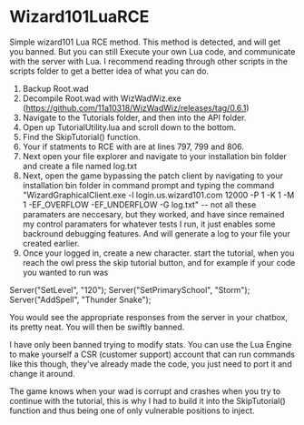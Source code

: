 # Wizard101LuaRCE
Simple wizard101 Lua RCE method.
This method is detected, and will get you banned. But you can still Execute your own Lua code, and communicate with the server with Lua. I recommend reading through other scripts in the scripts folder to get a better idea of what you can do.

1. Backup Root.wad
2. Decompile Root.wad with WizWadWiz.exe (https://github.com/11a10318/WizWadWiz/releases/tag/0.6.1)
2. Navigate to the Tutorials folder, and then into the API folder.
3. Open up TutorialUtility.lua and scroll down to the bottom.
4. Find the SkipTutorial() function. 
5. Your if statments to RCE with are at lines 797, 799 and 806.
6. Next open your file explorer and navigate to your installation bin folder and create a file named log.txt 
7. Next, open the game bypassing the patch client by navigating to your installation bin folder in command prompt and typing the command "WizardGraphicalClient.exe -l login.us.wizard101.com 12000 -P 1 -K 1 -M 1 -EF_OVERFLOW -EF_UNDERFLOW -G log.txt" -- not all these paramaters are neccesary, but they worked, and have since remained my control paramaters for whatever tests I run, it just enables some backround debugging features. And will generate a log to your file your created earlier. 
8. Once your logged in, create a new character. start the tutorial, when you reach the owl press the skip tutorial button, and for example if your code you wanted to run was

Server("SetLevel", "120");
Server("SetPrimarySchool", "Storm");
Server("AddSpell", "Thunder Snake");

You would see the appropriate responses from the server in your chatbox, its pretty neat. You will then be swiftly banned.

I have only been banned trying to modify stats. You can use the Lua Engine to make yourself a CSR (customer support) account that can run commands like this though, they've already made the code, you just need to port it and change it around.

The game knows when your wad is corrupt and crashes when you try to continue with the tutorial, this is why I had to build it into the SkipTutorial() function and thus being one of only vulnerable positions to inject. 
